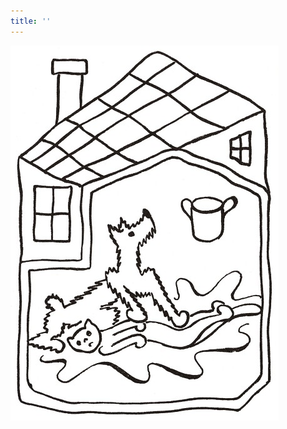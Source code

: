 ```yaml
---
title: ''
---
```


![povidani_o_pejskovi_a_kocicce_005](./resources/povidani_o_pejskovi_a_kocicce_005.jpg)
